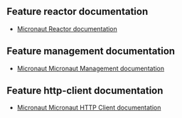 ## Feature reactor documentation

- [Micronaut Reactor documentation](https://micronaut-projects.github.io/micronaut-reactor/snapshot/guide/index.html)

## Feature management documentation

- [Micronaut Micronaut Management documentation](https://docs.micronaut.io/latest/guide/index.html#management)

## Feature http-client documentation

- [Micronaut Micronaut HTTP Client documentation](https://docs.micronaut.io/latest/guide/index.html#httpClient)

